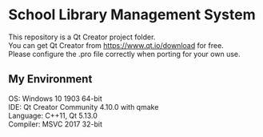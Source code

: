 # School Library Management System

This repository is a Qt Creator project folder.  
You can get Qt Creator from https://www.qt.io/download for free.  
Please configure the .pro file correctly when porting for your own use.  

## My Environment

OS: Windows 10 1903 64-bit  
IDE: Qt Creator Community 4.10.0 with qmake    
Language: C++11, Qt 5.13.0  
Compiler: MSVC 2017 32-bit   
